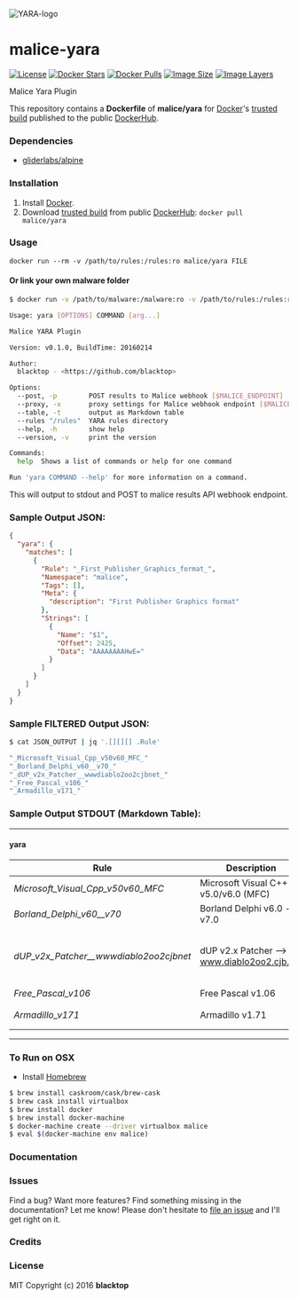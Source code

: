 ![YARA-logo](https://raw.githubusercontent.com/maliceio/malice-yara/master/logo.png)
# malice-yara

[![License](http://img.shields.io/:license-mit-blue.svg)](http://doge.mit-license.org)
[![Docker Stars](https://img.shields.io/docker/stars/malice/yara.svg)][hub]
[![Docker Pulls](https://img.shields.io/docker/pulls/malice/yara.svg)][hub]
[![Image Size](https://img.shields.io/imagelayers/image-size/malice/yara/latest.svg)](https://imagelayers.io/?images=malice/yara:latest)
[![Image Layers](https://img.shields.io/imagelayers/layers/malice/yara/latest.svg)](https://imagelayers.io/?images=malice/yara:latest)

Malice Yara Plugin

This repository contains a **Dockerfile** of **malice/yara** for [Docker](https://www.docker.io/)'s [trusted build][hub] published to the public [DockerHub](https://hub.docker.com/).

### Dependencies

* [gliderlabs/alpine](https://hub.docker.com/_/gliderlabs/alpine/)

### Installation

1. Install [Docker](https://www.docker.io/).
2. Download [trusted build][hub] from public [DockerHub](https://hub.docker.com): `docker pull malice/yara`

### Usage

    docker run --rm -v /path/to/rules:/rules:ro malice/yara FILE

#### Or link your own malware folder
```bash
$ docker run -v /path/to/malware:/malware:ro -v /path/to/rules:/rules:ro malice/yara FILE

Usage: yara [OPTIONS] COMMAND [arg...]

Malice YARA Plugin

Version: v0.1.0, BuildTime: 20160214

Author:
  blacktop - <https://github.com/blacktop>

Options:
  --post, -p		POST results to Malice webhook [$MALICE_ENDPOINT]
  --proxy, -x		proxy settings for Malice webhook endpoint [$MALICE_PROXY]
  --table, -t		output as Markdown table
  --rules "/rules"	YARA rules directory
  --help, -h		show help
  --version, -v		print the version

Commands:
  help	Shows a list of commands or help for one command

Run 'yara COMMAND --help' for more information on a command.
```

This will output to stdout and POST to malice results API webhook endpoint.

### Sample Output JSON:
```json
{
  "yara": {
    "matches": [
      {
        "Rule": "_First_Publisher_Graphics_format_",
        "Namespace": "malice",
        "Tags": [],
        "Meta": {
          "description": "First Publisher Graphics format"
        },
        "Strings": [
          {
            "Name": "$1",
            "Offset": 2425,
            "Data": "AAAAAAAAHwE="
          }
        ]
      }
    ]
  }
}
```
### Sample FILTERED Output JSON:
```bash
$ cat JSON_OUTPUT | jq '.[][][] .Rule'

"_Microsoft_Visual_Cpp_v50v60_MFC_"
"_Borland_Delphi_v60__v70_"
"_dUP_v2x_Patcher__wwwdiablo2oo2cjbnet_"
"_Free_Pascal_v106_"
"_Armadillo_v171_"
```

### Sample Output STDOUT (Markdown Table):
---
#### yara
| Rule                                   | Description                                 | Offset | Data                                 | Tags |
| -------------------------------------- | ------------------------------------------- | ------ | ------------------------------------ | ---- |
| _Microsoft_Visual_Cpp_v50v60_MFC_      | Microsoft Visual C++ v5.0/v6.0 (MFC)        | 5204   | U��                                 |      |
| _Borland_Delphi_v60__v70_              | Borland Delphi v6.0 - v7.0                  | 5204   | U��                                  |      |
| _dUP_v2x_Patcher__wwwdiablo2oo2cjbnet_ | dUP v2.x Patcher --> www.diablo2oo2.cjb.net | 78     | This program cannot be run in DOS mo |      |
| _Free_Pascal_v106_                     | Free Pascal v1.06                           | 14866  | ��@O�k                            |      |
| _Armadillo_v171_                       | Armadillo v1.71                             | 23110  | U��j�h b@h�[@d�                      |      |
---
### To Run on OSX
 - Install [Homebrew](http://brew.sh)

```bash
$ brew install caskroom/cask/brew-cask
$ brew cask install virtualbox
$ brew install docker
$ brew install docker-machine
$ docker-machine create --driver virtualbox malice
$ eval $(docker-machine env malice)
```

### Documentation

### Issues

Find a bug? Want more features? Find something missing in the documentation? Let me know! Please don't hesitate to [file an issue](https://github.com/maliceio/malice-av/issues/new) and I'll get right on it.

### Credits

### License
MIT Copyright (c) 2016 **blacktop**

[hub]: https://hub.docker.com/r/malice/yara/
